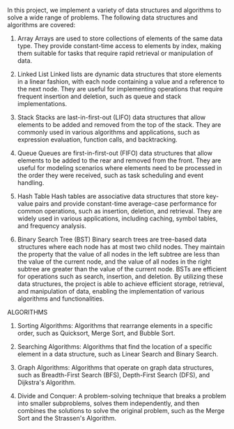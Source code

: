 
In this project, we implement a variety of data structures and algorithms to solve a wide range of problems. The following data structures and algorithms are covered:

1. Array
Arrays are used to store collections of elements of the same data type. They provide constant-time access to elements by index, making them suitable for tasks that require rapid retrieval or manipulation of data.

2. Linked List
Linked lists are dynamic data structures that store elements in a linear fashion, with each node containing a value and a reference to the next node. They are useful for implementing operations that require frequent insertion and deletion, such as queue and stack implementations.

3. Stack
Stacks are last-in-first-out (LIFO) data structures that allow elements to be added and removed from the top of the stack. They are commonly used in various algorithms and applications, such as expression evaluation, function calls, and backtracking.

 4. Queue
Queues are first-in-first-out (FIFO) data structures that allow elements to be added to the rear and removed from the front. They are useful for modeling scenarios where elements need to be processed in the order they were received, such as task scheduling and event handling.

 5. Hash Table
Hash tables are associative data structures that store key-value pairs and provide constant-time average-case performance for common operations, such as insertion, deletion, and retrieval. They are widely used in various applications, including caching, symbol tables, and frequency analysis.
 6. Binary Search Tree (BST)
Binary search trees are tree-based data structures where each node has at most two child nodes. They maintain the property that the value of all nodes in the left subtree are less than the value of the current node, and the value of all nodes in the right subtree are greater than the value of the current node. BSTs are efficient for operations such as search, insertion, and deletion.
By utilizing these data structures, the project is able to achieve efficient storage, retrieval, and manipulation of data, enabling the implementation of various algorithms and functionalities.

ALGORITHMS 
1. Sorting Algorithms: Algorithms that rearrange elements in a specific order, such as Quicksort, Merge Sort, and Bubble Sort.
   
2. Searching Algorithms: Algorithms that find the location of a specific element in a data structure, such as Linear Search and Binary Search.
  
3. Graph Algorithms: Algorithms that operate on graph data structures, such as Breadth-First Search (BFS), Depth-First Search (DFS), and Dijkstra's Algorithm.
  
4. Divide and Conquer: A problem-solving technique that breaks a problem into smaller subproblems, solves them independently, and then combines the solutions to solve the original problem, such as the Merge Sort and the Strassen's Algorithm.
